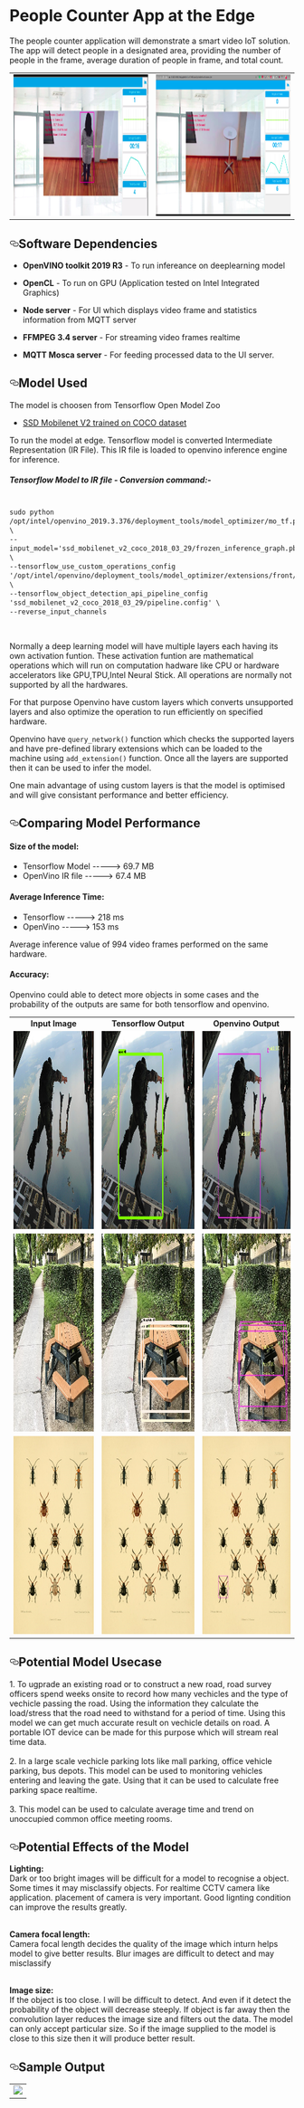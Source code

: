 # People Counter App at the Edge
The people counter application will demonstrate a smart video IoT solution. The app will detect people in a designated area, providing the number of people in the frame, average duration of people in frame, and total count.

<table>
 <tr>
   <td align="center"><img src="/images/Screenshot from 2020-05-09 21-52-34.png" height=250 width=600></td>
    <td align="center"><img src="/images/Screenshot from 2020-05-09 21-50-44.png" height=250 width=600></td>
     </tr></table>
<h2><a  class="anchor" aria-hidden="true" ><svg class="octicon octicon-link" viewBox="0 0 16 16" version="1.1" width="16" height="16" aria-hidden="true"><path fill-rule="evenodd" d="M4 9h1v1H4c-1.5 0-3-1.69-3-3.5S2.55 3 4 3h4c1.45 0 3 1.69 3 3.5 0 1.41-.91 2.72-2 3.25V8.59c.58-.45 1-1.27 1-2.09C10 5.22 8.98 4 8 4H4c-.98 0-2 1.22-2 2.5S3 9 4 9zm9-3h-1v1h1c1 0 2 1.22 2 2.5S13.98 12 13 12H9c-.98 0-2-1.22-2-2.5 0-.83.42-1.64 1-2.09V6.25c-1.09.53-2 1.84-2 3.25C6 11.31 7.55 13 9 13h4c1.45 0 3-1.69 3-3.5S14.5 6 13 6z"></path></svg></a>Software Dependencies</h2>

<ul>
<li>
<p><b>OpenVINO toolkit 2019 R3</b> - To run infereance on deeplearning model</p>
</li>
<li>
<p><b>OpenCL</b> - To run on GPU (Application tested on Intel Integrated Graphics)</p>
</li>
<li>
<p><b>Node server</b> - For UI which displays video frame and statistics information from MQTT server</p>
</li>
<li>
<p><b>FFMPEG 3.4 server</b> - For streaming video frames realtime</p>
</li>
<li>
<p><b>MQTT Mosca server</b> - For feeding processed data to the UI server.</p>
</li>
</ul>

<h2><a  class="anchor" aria-hidden="true" ><svg class="octicon octicon-link" viewBox="0 0 16 16" version="1.1" width="16" height="16" aria-hidden="true"><path fill-rule="evenodd" d="M4 9h1v1H4c-1.5 0-3-1.69-3-3.5S2.55 3 4 3h4c1.45 0 3 1.69 3 3.5 0 1.41-.91 2.72-2 3.25V8.59c.58-.45 1-1.27 1-2.09C10 5.22 8.98 4 8 4H4c-.98 0-2 1.22-2 2.5S3 9 4 9zm9-3h-1v1h1c1 0 2 1.22 2 2.5S13.98 12 13 12H9c-.98 0-2-1.22-2-2.5 0-.83.42-1.64 1-2.09V6.25c-1.09.53-2 1.84-2 3.25C6 11.31 7.55 13 9 13h4c1.45 0 3-1.69 3-3.5S14.5 6 13 6z"></path></svg></a>Model Used</h2>
<p>
  The model is choosen from Tensorflow Open Model Zoo
  <ul>
  <li>
    <p><a href="http://download.tensorflow.org/models/object_detection/ssd_mobilenet_v2_coco_2018_03_29.tar.gz"> SSD Mobilenet V2 trained on COCO dataset </a></p>
</li></ul>

To run the model at edge. Tensorflow model is converted Intermediate Representation (IR File). This IR file is loaded to openvino inference engine for inference.
<br><h5>Tensorflow Model to IR file - Conversion command:-</h5>
<pre><code>
sudo python /opt/intel/openvino_2019.3.376/deployment_tools/model_optimizer/mo_tf.py \
--input_model='ssd_mobilenet_v2_coco_2018_03_29/frozen_inference_graph.pb' \
--tensorflow_use_custom_operations_config '/opt/intel/openvino/deployment_tools/model_optimizer/extensions/front/tf/ssd_v2_support.json' \
--tensorflow_object_detection_api_pipeline_config 'ssd_mobilenet_v2_coco_2018_03_29/pipeline.config' \
--reverse_input_channels
</code></pre><br>
  </p>
<p>Normally a deep learning model will have multiple layers each having its own activation funtion. These activation funtion are mathematical operations which will run on computation hadware like CPU or hardware accelerators like GPU,TPU,Intel Neural Stick. All operations are normally not supported by all the hardwares. </p>

<p>For that purpose Openvino have custom layers which converts unsupported layers and also optimize the operation to run efficiently on specified hardware.</p>

<p>Openvino have <code>query_network()</code> function which checks the supported layers and have pre-defined library extensions which can be loaded to the machine using <code>add_extension()</code> function.  Once all the layers are supported then it can be used to infer the model. </p>

<p>One main advantage of using custom layers is that the model is optimised and will give consistant performance and better efficiency.</p> 

<h2><a  class="anchor" aria-hidden="true" ><svg class="octicon octicon-link" viewBox="0 0 16 16" version="1.1" width="16" height="16" aria-hidden="true"><path fill-rule="evenodd" d="M4 9h1v1H4c-1.5 0-3-1.69-3-3.5S2.55 3 4 3h4c1.45 0 3 1.69 3 3.5 0 1.41-.91 2.72-2 3.25V8.59c.58-.45 1-1.27 1-2.09C10 5.22 8.98 4 8 4H4c-.98 0-2 1.22-2 2.5S3 9 4 9zm9-3h-1v1h1c1 0 2 1.22 2 2.5S13.98 12 13 12H9c-.98 0-2-1.22-2-2.5 0-.83.42-1.64 1-2.09V6.25c-1.09.53-2 1.84-2 3.25C6 11.31 7.55 13 9 13h4c1.45 0 3-1.69 3-3.5S14.5 6 13 6z"></path></svg></a>Comparing Model Performance</h2>

<p>
  <h4>Size of the model:</h4>
    <ul>
  <li>Tensorflow Model  -----> 69.7 MB     </li>
  <li>OpenVino IR file  -----> 67.4 MB     </li>
    </ul>
 </p>
 
 <p>
  <h4>Average Inference Time:</h4>
    <ul>
  <li>Tensorflow -----> 218 ms     </li>
  <li>OpenVino   -----> 153 ms     </li>
    </ul>
 Average inference value of 994 video frames performed on the same hardware. 
 </p>
 
  <p>
  <h4>Accuracy:</h4>
   Openvino could able to detect more objects in some cases and the probability of the outputs are same for both tensorflow and openvino.
   
    
  <table>
  <tr>
    <td align="center"><b>Input Image</b></td>
     <td align="center"><b>Tensorflow Output</b> </td>
     <td align="center"><b>Openvino Output</b></td>
  </tr>
  
   <tr>
    <td align="center"><img src="/Inputs/i.jpg" height=350 width=290></td>
    <td align="center"><img src="/Outputs/i_out_tf.png" height=350 width=290></td>
    <td align="center"><img src="/Outputs/i_openvino.jpg" height=350 width=290></td>
    </tr>
    <tr>
    <td align="center"><img src="/Inputs/h.jpg" height=350 width=290></td>
    <td align="center"><img src="/Outputs/h_out_tf.png" height=350 width=290></td>
    <td align="center"><img src="/Outputs/h_openvino.jpg" height=350 width=290></td>
    </tr>

  
  <tr>
    <td align="center"><img src="/Inputs/a.jpg" height=350 width=290></td>
    <td align="center"><img src="/Outputs/a_out_tf.png" height=350 width=290></td>
    <td align="center"><img src="/Outputs/a_openvino.jpg" height=350 width=290></td>
    </tr>
 </table>
  
  
    
 </p>
 
 
 <h2><a  class="anchor" aria-hidden="true" ><svg class="octicon octicon-link" viewBox="0 0 16 16" version="1.1" width="16" height="16" aria-hidden="true"><path fill-rule="evenodd" d="M4 9h1v1H4c-1.5 0-3-1.69-3-3.5S2.55 3 4 3h4c1.45 0 3 1.69 3 3.5 0 1.41-.91 2.72-2 3.25V8.59c.58-.45 1-1.27 1-2.09C10 5.22 8.98 4 8 4H4c-.98 0-2 1.22-2 2.5S3 9 4 9zm9-3h-1v1h1c1 0 2 1.22 2 2.5S13.98 12 13 12H9c-.98 0-2-1.22-2-2.5 0-.83.42-1.64 1-2.09V6.25c-1.09.53-2 1.84-2 3.25C6 11.31 7.55 13 9 13h4c1.45 0 3-1.69 3-3.5S14.5 6 13 6z"></path></svg></a>Potential Model Usecase</h2>
 <p>
1. To ugprade an existing road or to construct a new road, road survey officers spend weeks onsite to record how many vechicles and the type of vechicle passing the road. Using the information they calculate the load/stress that the road need to withstand for a period of time. Using this model we can get much accurate result on vechicle details on road. A portable IOT device can be made for this purpose which will stream real time data.<br><br>2. In a large scale vechicle parking lots like mall parking, office vehicle parking, bus depots. This model can be used to  monitoring vehicles entering and leaving the gate. Using that it can be used to calculate free parking space realtime.<br><br>3. This model can be used to calculate average time and trend on unoccupied common office meeting rooms.
</p>

 <h2><a  class="anchor" aria-hidden="true" ><svg class="octicon octicon-link" viewBox="0 0 16 16" version="1.1" width="16" height="16" aria-hidden="true"><path fill-rule="evenodd" d="M4 9h1v1H4c-1.5 0-3-1.69-3-3.5S2.55 3 4 3h4c1.45 0 3 1.69 3 3.5 0 1.41-.91 2.72-2 3.25V8.59c.58-.45 1-1.27 1-2.09C10 5.22 8.98 4 8 4H4c-.98 0-2 1.22-2 2.5S3 9 4 9zm9-3h-1v1h1c1 0 2 1.22 2 2.5S13.98 12 13 12H9c-.98 0-2-1.22-2-2.5 0-.83.42-1.64 1-2.09V6.25c-1.09.53-2 1.84-2 3.25C6 11.31 7.55 13 9 13h4c1.45 0 3-1.69 3-3.5S14.5 6 13 6z"></path></svg></a>Potential Effects of the Model</h2>
 
 <p>
<b>Lighting:</b><br> Dark or too bright images will be difficult for a model to recognise a object. Some times it may misclassify objects. For realtime CCTV camera like application. placement of camera is very important. Good lignting condition can  improve the results greatly.<br><br>

<b>Camera focal length: </b> <br>Camera focal length decides the quality of the image which inturn helps model to give better results. Blur images are difficult to detect and may misclassify<br><br>

<b>Image size: </b><br>If the object is too close. I will be difficult to detect. And even if it detect the probability of the object will decrease steeply. If object is far away then the convolution layer reduces the image size and filters out the data. The model can only accept particular size. So if the image supplied to the model is close to this size then it will produce better result. 
</p>

 <h2><a  class="anchor" aria-hidden="true" ><svg class="octicon octicon-link" viewBox="0 0 16 16" version="1.1" width="16" height="16" aria-hidden="true"><path fill-rule="evenodd" d="M4 9h1v1H4c-1.5 0-3-1.69-3-3.5S2.55 3 4 3h4c1.45 0 3 1.69 3 3.5 0 1.41-.91 2.72-2 3.25V8.59c.58-.45 1-1.27 1-2.09C10 5.22 8.98 4 8 4H4c-.98 0-2 1.22-2 2.5S3 9 4 9zm9-3h-1v1h1c1 0 2 1.22 2 2.5S13.98 12 13 12H9c-.98 0-2-1.22-2-2.5 0-.83.42-1.64 1-2.09V6.25c-1.09.53-2 1.84-2 3.25C6 11.31 7.55 13 9 13h4c1.45 0 3-1.69 3-3.5S14.5 6 13 6z"></path></svg></a>Sample Output</h2>
<table>
 <tr>
   <td align="center"><img src="/Outputs/output_video.gif"></td>
        </tr></table>

